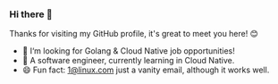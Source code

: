 ### Hi there 👋

Thanks for visiting my GitHub profile, it's great to meet you here! 😊

- 👯 I‘m looking for Golang & Cloud Native job opportunities!
- 🔭 A software engineer, currently learning in Cloud Native. 
- 😄 Fun fact: 1@linux.com just a vanity email, although it works well.
